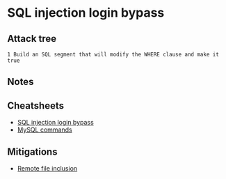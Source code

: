 # SQL injection login bypass

## Attack tree

```text
1 Build an SQL segment that will modify the WHERE clause and make it true

```

## Notes


## Cheatsheets
* [SQL injection login bypass](https://tymyrddin.github.io/cheatsheets/docs/application/mysql-login.html)
* [MySQL commands](https://tymyrddin.github.io/cheatsheets/docs/application/mysql.html)

## Mitigations
* [Remote file inclusion](https://tymyrddin.github.io/app-mitigations/docs/coding/Local-file-inclusion.html)